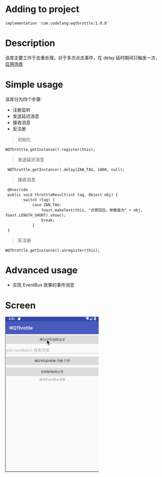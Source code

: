 <dependency org='com.codelang' name='wqthrottle' rev='1.0.0'>
  <artifact name='wqthrottle' ext='pom' ></artifact>
</dependency>

# Adding to project

```
implementation 'com.codelang:wqthrottle:1.0.0'
```

# Description
该库主要工作于去重处理，对于多次点击事件，在 delay 延时期间只触发一次，[应用场景](https://juejin.im/post/5b9a4f37f265da0a8b570e96)


# Simple usage
该库分为四个步骤:
- 注册监听
- 发送延迟消息
- 接收消息
- 反注册

> 初始化
```
WQThrottle.getInstance().register(this);
```
> 发送延迟消息
```
 WQThrottle.getInstance().delay(ZAN_TAG, 1000, null);
```
> 接收消息
``` 
 @Override
 public void throttleResult(int tag, Object obj) {
        switch (tag) {
            case ZAN_TAG:
                Toast.makeText(this, "点赞回应，参数值为" + obj, Toast.LENGTH_SHORT).show();
                break;
            }
 }
```
> 反注册
``` 
WQThrottle.getInstance().unregister(this);
```


# Advanced usage

- 实现 EventBus 效果的事件消息


# Screen

![](screen.gif)
